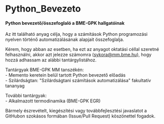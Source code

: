 # Python_Bevezeto
#### Python bevezető/összefoglaló a BME-GPK hallgatóinak

Az itt található anyag célja, hogy a számítások Python programozási nyelven történő automatizálásának alapjait összefoglalja.

Kérem, hogy abban az esetben, ha ezt az anyagot oktatási céllal szeretné felhasználni, akkor azt jelezze számomra ([sykora@mm.bme.hu](sykora@mm.bme.hu)), hogy hozzá adhassam az alábbi tantárgylistához.

Tantárgyak BME-GPK MM tanszékén:  
    - Memento keretein belül tartott Python bevezető előadás  
    - Szilárdságtan: "Szilárdságtani számítások automatizálása" fakultatív tananyag  

További tantárgyak:  
    - Alkalmazott termodinamika (BME-GPK EGR)

Bármely észrevételt, kiegészítési vagy továbbfejlesztési javaslatot a GitHubon szokásos formában (Issue/Pull Request) köszönettel fogadok.
